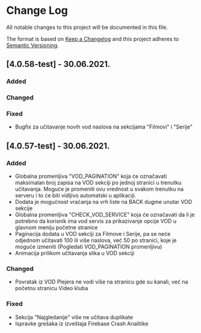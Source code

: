 # Change Log
All notable changes to this project will be documented in this file.
 
The format is based on [Keep a Changelog](http://keepachangelog.com/)
and this project adheres to [Semantic Versioning](http://semver.org/).

## [4.0.58-test] - 30.06.2021.
 
### Added

### Changed

### Fixed
- Bugfix za učitavanje novih vod naslova na sekcijama "Filmovi" i "Serije"
 
## [4.0.57-test] - 30.06.2021.
 
### Added
- Globalna promenljiva "VOD_PAGINATION" koja će označavati maksimalan broj zapisa na VOD sekciji po jednoj stranici u trenutku učitavanja. Moguće je promeniti ovu vrednost u svakom trenutku na serveru i to će biti vidljivo automatski u aplikaciji.
- Dodata je mogućnost vraćanja na vrh liste na BACK dugme unutar VOD sekcije
- Globalna promenljiva "CHECK_VOD_SERVICE" koja će označavati da li je potrebno da korisnik ima vod servis za prikazivanje opcije VOD u glavnom meniju početne stranice
- Paginacija dodata u VOD sekciji za Filmove i Serije, pa se neće odjednom učitavati 100 ili više naslova, već 50 po stranici, koje je moguće izmeniti (Pogledati VOD_PAGINATION promenljivu)
- Animacija prilikom učitavanja slika u VOD sekciji
 
### Changed
- Povratak iz VOD Plejera ne vodi više na stranicu gde su kanali, već na početnu stranicu Video kluba

### Fixed
- Sekcija "Najgledanije" više ne učitava duplikate
- Ispravke grešaka iz izveštaja Firebase Crash Analitike

